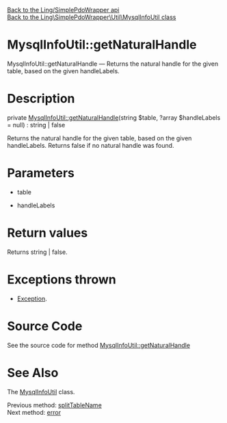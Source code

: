 [Back to the Ling/SimplePdoWrapper api](https://github.com/lingtalfi/SimplePdoWrapper/blob/master/doc/api/Ling/SimplePdoWrapper.md)<br>
[Back to the Ling\SimplePdoWrapper\Util\MysqlInfoUtil class](https://github.com/lingtalfi/SimplePdoWrapper/blob/master/doc/api/Ling/SimplePdoWrapper/Util/MysqlInfoUtil.md)


MysqlInfoUtil::getNaturalHandle
================



MysqlInfoUtil::getNaturalHandle — Returns the natural handle for the given table, based on the given handleLabels.




Description
================


private [MysqlInfoUtil::getNaturalHandle](https://github.com/lingtalfi/SimplePdoWrapper/blob/master/doc/api/Ling/SimplePdoWrapper/Util/MysqlInfoUtil/getNaturalHandle.md)(string $table, ?array $handleLabels = null) : string | false




Returns the natural handle for the given table, based on the given handleLabels.
Returns false if no natural handle was found.




Parameters
================


- table

    

- handleLabels

    


Return values
================

Returns string | false.


Exceptions thrown
================

- [Exception](http://php.net/manual/en/class.exception.php).&nbsp;







Source Code
===========
See the source code for method [MysqlInfoUtil::getNaturalHandle](https://github.com/lingtalfi/SimplePdoWrapper/blob/master/Util/MysqlInfoUtil.php#L926-L943)


See Also
================

The [MysqlInfoUtil](https://github.com/lingtalfi/SimplePdoWrapper/blob/master/doc/api/Ling/SimplePdoWrapper/Util/MysqlInfoUtil.md) class.

Previous method: [splitTableName](https://github.com/lingtalfi/SimplePdoWrapper/blob/master/doc/api/Ling/SimplePdoWrapper/Util/MysqlInfoUtil/splitTableName.md)<br>Next method: [error](https://github.com/lingtalfi/SimplePdoWrapper/blob/master/doc/api/Ling/SimplePdoWrapper/Util/MysqlInfoUtil/error.md)<br>


